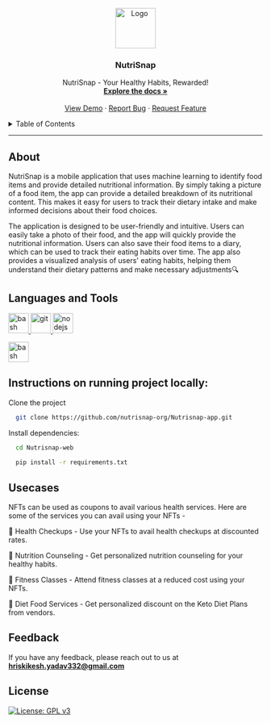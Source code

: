 <br />
<div align="center">
  <a href="https://github.com/Hrishikesh332/Nutrisnap-web">
    <img src="https://github.com/nutrisnap-org/Nutrisnap-app/blob/main/logo.png" alt="Logo" width="80" height="80">
  </a>

  <h3 align="center">NutriSnap</h3>

  <p align="center">
    NutriSnap - Your Healthy Habits, Rewarded!
    <br />
    <a href="https://github.com/nutrisnap-org/Nutrisnap-app"><strong>Explore the docs »</strong></a>
    <br />
    <br />
    <a href="https://github.com/nutrisnap-org/Nutrisnap-app">View Demo</a>
    ·
    <a href="https://github.com/nutrisnap-org/Nutrisnap-app/issues">Report Bug</a>
    ·
    <a href="https://github.com/nutrisnap-org/Nutrisnap-app/issues">Request Feature</a>
  </p>
</div>



<details>
  <summary>Table of Contents</summary>
  <ol>
    <li><a href="#About">About</a></li>
    <li><a href="#Languages-and-Tools">Languages and Tools</a></li>
    <li><a href="#Instructions-on-running-project-locally">Instructions on running project locally</a></li>
    <li><a href="#Usecases">Usecases</a></li>
    <li><a href="#Feedback">Feedback</a></li>
  </ol>
</details>

------

## About

NutriSnap is a mobile application that uses machine learning to identify food items and provide detailed nutritional information. By simply taking a picture of a food item, the app can provide a detailed breakdown of its nutritional content. This makes it easy for users to track their dietary intake and make informed decisions about their food choices.

The application is designed to be user-friendly and intuitive. Users can easily take a photo of their food, and the app will quickly provide the nutritional information. Users can also save their food items to a diary, which can be used to track their eating habits over time. The app also provides a visualized analysis of users' eating habits, helping them understand their dietary patterns and make necessary adjustments🔍





## Languages and Tools

<p align="left"> <a href="https://www.gnu.org/software/bash/" target="_blank" rel="noreferrer"> <img src="https://www.vectorlogo.zone/logos/gnu_bash/gnu_bash-icon.svg" alt="bash" width="40" height="40"/> </a>  <a href="https://git-scm.com/" target="_blank" rel="noreferrer"> <img src="https://www.vectorlogo.zone/logos/git-scm/git-scm-icon.svg" alt="git" width="40" height="40"/> <a href="https://huggingface.co/" target="_blank" rel="noreferrer"> <img src="https://www.svgrepo.com/show/401953/hugging-face.svg" alt="nodejs" width="40" height="40"/> </a><p align="left"> <a href="https://streamlit.io/" target="_blank" rel="noreferrer"> <img src="https://seeklogo.com/images/S/streamlit-logo-1A3B208AE4-seeklogo.com.png" alt="bash" width="40" height="40"/> </a>


 

 
 ## Instructions on running project locally:

Clone the project

```bash
  git clone https://github.com/nutrisnap-org/Nutrisnap-app.git
```

Install dependencies:

```bash
  cd Nutrisnap-web
  
  pip install -r requirements.txt
```

## Usecases

NFTs can be used as coupons to avail various health services. Here are some of the services you can avail using your NFTs -

🏥 Health Checkups - Use your NFTs to avail health checkups at discounted rates.

🍎 Nutrition Counseling - Get personalized nutrition counseling for your healthy habits.

💃 Fitness Classes - Attend fitness classes at a reduced cost using your NFTs.

🥗 Diet Food Services - Get personalized discount on the Keto Diet Plans from vendors.



## Feedback

If you have any feedback, please reach out to us at **hriskikesh.yadav332@gmail.com**



## License

[![License: GPL v3](https://img.shields.io/badge/License-GPLv3-blue.svg)](https://www.gnu.org/licenses/gpl-3.0)

